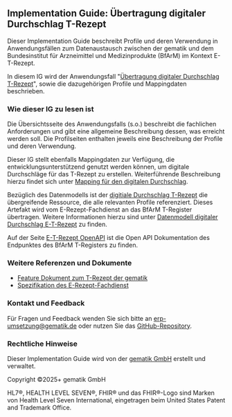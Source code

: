 ## Implementation Guide: Übertragung digitaler Durchschlag T-Rezept

Dieser Implementation Guide beschreibt Profile und deren Verwendung in Anwendungsfällen zum Datenaustausch zwischen der gematik und dem Bundesinstitut für Arzneimittel und Medizinprodukte (BfArM) im Kontext E-T-Rezept.

In diesem IG wird der Anwendungsfall "[Übertragung digitaler Durchschlag T-Rezept](./trezept.html)", sowie die dazugehörigen Profile und Mappingdaten beschrieben.

### Wie dieser IG zu lesen ist

Die Übersichtsseite des Anwendungsfalls (s.o.) beschreibt die fachlichen Anforderungen und gibt eine allgemeine Beschreibung dessen, was erreicht werden soll. Die Profilseiten enthalten jeweils eine Beschreibung der Profile und deren Verwendung.

Dieser IG stellt ebenfalls Mappingdaten zur Verfügung, die entwicklungsunterstützend genutzt werden können, um digitale Durchschläge für das T-Rezept zu erstellen. Weiterführende Beschreibung hierzu findet sich unter [Mapping für den digitalen Durchschlag](./trezept.html#mapping-des-digitalen-durchschlags-e-t-rezept).

Bezüglich des Datenmodells ist der [digitiale Durchschlag T-Rezept](./StructureDefinition-erp-tprescription-carbon-copy.html) die übergreifende Ressource, die alle relevanten Profile referenziert. Dieses Artefakt wird vom E-Rezept-Fachdienst an das BfArM T-Register übertragen. Weitere Informationen hierzu sind unter [Datenmodell digitaler Durchschlag E-T-Rezept](./datamodel.html) zu finden.

Auf der Seite [E-T-Rezept OpenAPI](./bfarm-openapi.html) ist die Open API Dokumentation des Endpunktes des BfArM T-Registers zu finden.

### Weitere Referenzen und Dokumente

- [Feature Dokument zum T-Rezept der gematik](https://gemspec.gematik.de/docs/gemF/gemF_eRp_T-Rezept/latest/)
- [Spezifikation des E-Rezept-Fachdienst](https://gemspec.gematik.de/docs/gemSpec/gemSpec_FD_eRp/latest/)

### Kontakt und Feedback

Für Fragen und Feedback wenden Sie sich bitte an [erp-umsetzung@gematik.de](mailto:erp-umsetzung@gematik.de) oder nutzen Sie das [GitHub-Repository](https://github.com/gematik/spec-erp-t-prescription/issues).

### Rechtliche Hinweise

Dieser Implementation Guide wird von der [gematik GmbH](https://www.gematik.de/) erstellt und verwaltet.

Copyright ©2025+ gematik GmbH

HL7®, HEALTH LEVEL SEVEN®, FHIR® und das FHIR®-Logo sind Marken von Health Level Seven International, eingetragen beim United States Patent and Trademark Office.

